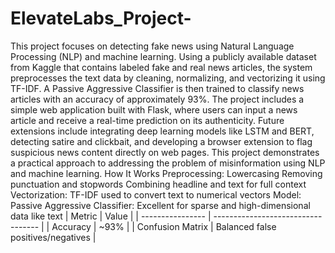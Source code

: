 # ElevateLabs_Project-
This project focuses on detecting fake news using Natural Language Processing (NLP) and machine learning. Using a publicly available dataset from Kaggle that contains labeled fake and real news articles, the system preprocesses the text data by cleaning, normalizing, and vectorizing it using TF-IDF. A Passive Aggressive Classifier is then trained to classify news articles with an accuracy of approximately 93%. The project includes a simple web application built with Flask, where users can input a news article and receive a real-time prediction on its authenticity. Future extensions include integrating deep learning models like LSTM and BERT, detecting satire and clickbait, and developing a browser extension to flag suspicious news content directly on web pages. This project demonstrates a practical approach to addressing the problem of misinformation using NLP and machine learning.
How It Works
Preprocessing:
Lowercasing
Removing punctuation and stopwords
Combining headline and text for full context
Vectorization:
TF-IDF used to convert text to numerical vectors
Model:
Passive Aggressive Classifier: Excellent for sparse and high-dimensional data like text
| Metric           | Value                              |
| ---------------- | ---------------------------------- |
| Accuracy         | \~93%                              |
| Confusion Matrix | Balanced false positives/negatives |
